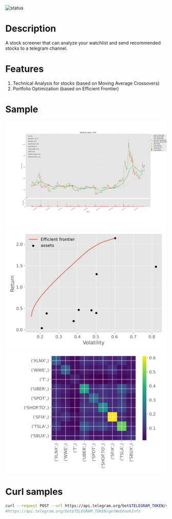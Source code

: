 ![status](https://github.com/lejinvarghese/stock-screener/actions/workflows/pylint.yml/badge.svg)

# Description

A stock screener that can analyze your watchlist and send recommended stocks to a telegram channel.

# Features

1. Technical Analysis for stocks (based on Moving Average Crossovers)
2. Portfolio Optimization (based on Efficient Frontier)

# Sample

![Ticker Trend](docs/ohlc.png)
![Efficient Frontier Optimization](docs/pf_optimizer.png)
![Covariance Matrix](docs/pf_cov_matrix.png)

# Curl samples

```bash
curl --request POST --url https://api.telegram.org/bot$TELEGRAM_TOKEN/setWebhook --header 'content-type: application/json' --data '{"url": "https://2j48cpk83h.execute-api.us-east-1.amazonaws.com/dev"}'
#https://api.telegram.org/bot$TELEGRAM_TOKEN/getWebhookInfo
```
